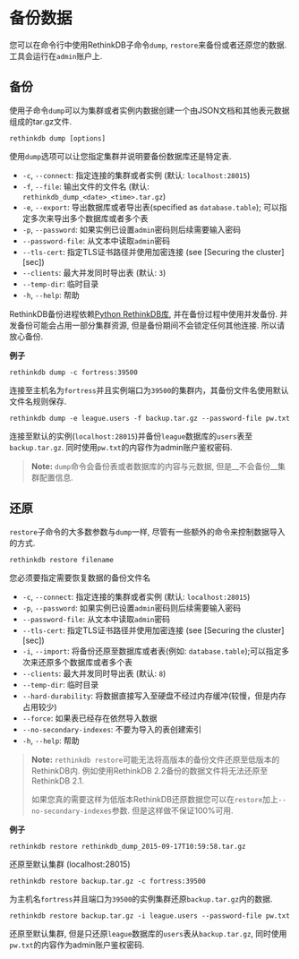 # 备份数据
您可以在命令行中使用RethinkDB子命令`dump`, `restore`来备份或者还原您的数据. 
工具会运行在`admin`账户上.

## 备份
使用子命令`dump`可以为集群或者实例内数据创建一个由JSON文档和其他表元数据组成的tar.gz文件.
```
rethinkdb dump [options]
``` 
使用`dump`选项可以让您指定集群并说明要备份数据库还是特定表.
* `-c`, `--connect`: 指定连接的集群或者实例 (默认: `localhost:28015`)
* `-f`, `--file`: 输出文件的文件名 (默认: `rethinkdb_dump_<date>_<time>.tar.gz`)
* `-e`, `--export`: 导出数据库或者导出表(specified as `database.table`); 可以指定多次来导出多个数据库或者多个表
* `-p`, `--password`: 如果实例已设置`admin`密码则后续需要输入密码
* `--password-file`: 从文本中读取`admin`密码
* `--tls-cert`: 指定TLS证书路径并使用加密连接 (see [Securing the cluster][sec])
* `--clients`: 最大并发同时导出表 (默认: `3`)
* `--temp-dir`: 临时目录
* `-h`, `--help`: 帮助

RethinkDB备份进程依赖[Python RethinkDB库](https://www.rethinkdb.com/docs/install-drivers/python/), 并在备份过程中使用并发备份. 
并发备份可能会占用一部分集群资源, 但是备份期间不会锁定任何其他连接. 所以请放心备份.

__例子__

```
rethinkdb dump -c fortress:39500
```
连接至主机名为`fortress`并且实例端口为`39500`的集群内，其备份文件名使用默认文件名规则保存.

```
rethinkdb dump -e league.users -f backup.tar.gz --password-file pw.txt
```
连接至默认的实例(`localhost:28015`)并备份`league`数据库的`users`表至`backup.tar.gz`. 同时使用`pw.txt`的内容作为admin账户鉴权密码.

> __Note:__ `dump`命令会备份表或者数据库的内容与元数据, 但是__不会备份__集群配置信息.

## 还原
`restore`子命令的大多数参数与`dump`一样, 尽管有一些额外的命令来控制数据导入的方式.

```
rethinkdb restore filename
```
您必须要指定需要恢复数据的备份文件名
* `-c`, `--connect`: 指定连接的集群或者实例 (默认: `localhost:28015`)
* `-p`, `--password`: 如果实例已设置`admin`密码则后续需要输入密码
* `--password-file`: 从文本中读取`admin`密码
* `--tls-cert`: 指定TLS证书路径并使用加密连接 (see [Securing the cluster][sec])
* `-i`, `--import`: 将备份还原至数据库或者表(例如: `database.table`);可以指定多次来还原多个数据库或者多个表
* `--clients`: 最大并发同时导出表 (默认: `8`)
* `--temp-dir`: 临时目录
* `--hard-durability`: 将数据直接写入至硬盘不经过内存缓冲(较慢，但是内存占用较少)
* `--force`: 如果表已经存在依然导入数据
* `--no-secondary-indexes`: 不要为导入的表创建索引
* `-h`, `--help`: 帮助

> __Note:__ `rethinkdb restore`可能无法将高版本的备份文件还原至低版本的RethinkDB内. 例如使用RethinkDB 2.2备份的数据文件将无法还原至RethinkDB 2.1.
>
> 如果您真的需要这样为低版本RethinkDB还原数据您可以在`restore`加上`--no-secondary-indexes`参数. 但是这样做不保证100%可用.

__例子__

```
rethinkdb restore rethinkdb_dump_2015-09-17T10:59:58.tar.gz
```
还原至默认集群 (localhost:28015)

```
rethinkdb restore backup.tar.gz -c fortress:39500
```
为主机名`fortress`并且端口为`39500`的实例集群还原`backup.tar.gz`内的数据.

```
rethinkdb restore backup.tar.gz -i league.users --password-file pw.txt
```
还原至默认集群, 但是只还原`league`数据库的`users`表从`backup.tar.gz`, 同时使用`pw.txt`的内容作为admin账户鉴权密码.

